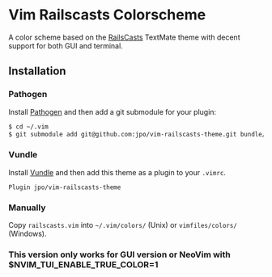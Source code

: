 # Vim Railscasts Colorscheme

A color scheme based on the [RailsCasts](http://railscasts.com) TextMate theme 
with decent support for both GUI and terminal.


## Installation

### Pathogen

Install [Pathogen](https://github.com/tpope/vim-pathogen) and then add a 
git submodule for your plugin:

```sh
$ cd ~/.vim
$ git submodule add git@github.com:jpo/vim-railscasts-theme.git bundle/railscasts-theme
```

### Vundle

Install [Vundle](https://github.com/gmarik/Vundle.vim) and then add this theme
as a plugin to your ```.vimrc```.

```vim
Plugin jpo/vim-railscasts-theme
```

### Manually

Copy ```railscasts.vim``` into ```~/.vim/colors/``` (Unix) or 
```vimfiles/colors/``` (Windows).

### This version only works for GUI version or NeoVim with $NVIM_TUI_ENABLE_TRUE_COLOR=1

